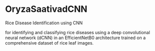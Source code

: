 # OryzaSaativadCNN
Rice Disease Identification using CNN

for identifying and classifying rice diseases using a deep convolutional neural network (dCNN) in an EfficientNetB0 architecture trained on a comprehensive dataset of rice leaf images.
